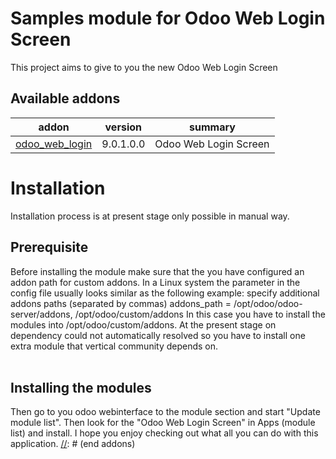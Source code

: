 Samples module for Odoo Web Login Screen
===================

This project aims to give to you the new Odoo Web Login Screen

[//]: # (addons)
Available addons
----------------
addon | version | summary
--- | --- | ---
[odoo_web_login](/) | 9.0.1.0.0 | Odoo Web Login Screen


# Installation #
Installation process is at present stage only possible in manual way.

## Prerequisite ##
Before installing the module make sure that the you have configured an addon path for custom addons. In a Linux system the parameter in the config file usually looks similar as the following example:
 specify additional addons paths (separated by commas)
addons_path = /opt/odoo/odoo-server/addons, /opt/odoo/custom/addons
In this case you have to install the modules into /opt/odoo/custom/addons. At the present stage on dependency could not automatically resolved so you have to install one extra module that vertical community depends on.<br><br>

## Installing the modules ##
Then go to you odoo webinterface to the module section and start "Update module list". Then look for the "Odoo Web Login Screen" in Apps (module list) and install.
I hope you enjoy checking out what all you can do with this application.
[//]: # (end addons)
